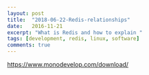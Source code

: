 ```yaml
---
layout: post
title:  "2018-06-22-Redis-relationships"
date:   2016-11-21
excerpt: "What is Redis and how to explain "
tags: [development, redis, linux, software]
comments: true
---
```

https://www.monodevelop.com/download/
